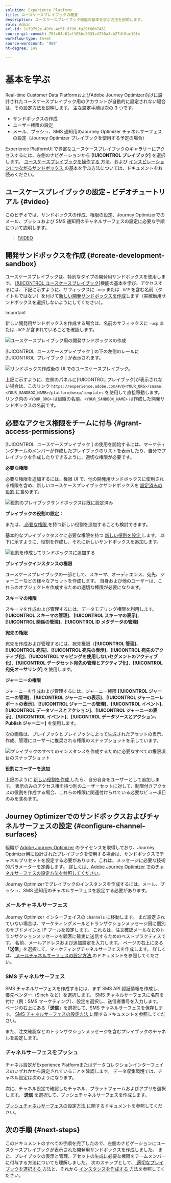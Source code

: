 ```yaml
---
solution: Experience Platform
title: ユースケースプレイブックの概要
description: ユースケースプレイブック機能の基本を学ぶ方法を説明します。
role: Admin
exl-id: 1c39792e-49fe-4c5f-9796-fa29f60b7461
source-git-commit: 703c84e61af105bc3933e4750a3cb27df8ac19fe
workflow-type: tm+mt
source-wordcount: '989'
ht-degree: 14%

---
```



# 基本を学ぶ

Real-time Customer Data PlatformおよびAdobe Journey Optimizer向けに設計されたユースケースプレイブック用のアカウントが自動的に設定されない場合は、その設定方法を説明します。 主な設定手順は次の 3 つです。

* サンドボックスの作成
* ユーザー権限の設定
* メール、プッシュ、SMS 通知用のJourney Optimizer チャネルサーフェスの設定（Journey Optimizer プレイブックを使用する予定の場合）

Experience PlatformUI で豊富なユースケースプレイブックのギャラリーにアクセスするには、左側のナビゲーションから **[!UICONTROL プレイブック]** を選択します。 [ ユースケースプレイブックを操作する ](../playbooks/navigate.md) 方法、および [ インスピレーションにつながるサンドボックス ](../playbooks/navigate.md) の基本を学ぶ方法については、ドキュメントをお読みください。

## ユースケースプレイブックの設定 – ビデオチュートリアル {#video}

このビデオでは、サンドボックスの作成、権限の設定、Journey Optimizerでのメール、プッシュおよび SMS 通知用のチャネルサーフェスの設定に必要な手順について説明します。

>[!VIDEO](https://video.tv.adobe.com/v/3449827?learn=on&captions=jpn)

## 開発サンドボックスを作成 {#create-development-sandbox}

ユースケースプレイブックは、特別なタイプの開発用サンドボックスを使用します。 [[!UICONTROL ユースケースプレイブック]](/help/use-case-playbooks/playbooks/overview.md)機能の基本を学び、アクセスするには、下記に示すように、サフィックスに `-ucp` または `-UCP` を含む名前（タイトルではない）を付けて[新しい開発サンドボックスを作成](/help/sandboxes/ui/user-guide.md#create)します（実稼動用サンドボックスを選択しないようにしてください）。

>[!IMPORTANT]
>
>新しい開発用サンドボックスを作成する場合は、名前のサフィックスに `-ucp` または `-UCP` が含まれていることを確認します。


![ユースケースプレイブック用の開発サンドボックスの作成](/help/use-case-playbooks/assets/playbooks/get-started/create-sandbox-ucp.png)

[!UICONTROL &#x200B; ユースケースプレイブック &#x200B;] の下の左側のレールに [!UICONTROL &#x200B; プレイブック &#x200B;] が表示されます。

![サンドボックス作成後の UI でのユースケースプレイブック。](/help/use-case-playbooks/assets/playbooks/get-started/ucp-sandbox-in-ui.png)

上記に示すように、左側のパネルに[!UICONTROL プレイブック]が表示されない場合は、このリンク `https://experience.adobe.com/#/@<YOUR_ORG>/sname:<YOUR_SANDBOX_NAME>/platform/mexp/templates` を使用して直接移動します。リンク内の `<YOUR_ORG>` は組織の名前、`<YOUR_SANDBOX_NAME>` は作成した開発サンドボックスの名前です。

## 必要なアクセス権限をチームに付与 {#grant-access-permissions}

[!UICONTROL &#x200B; ユースケースプレイブック &#x200B;] の使用を開始するには、マーケティングチームのメンバーが作成したプレイブックのリストを表示したり、自分でプレイブックを作成したりできるように、適切な権限が必要です。

**必要な権限**

必要な権限を追加するには、権限 UI で、他の開発用サンドボックスに使用される権限を含め、新しいユースケースプレイブックサンドボックスを [ 設定済みの役割 ](/help/access-control/abac/ui/permissions.md#managing-sandboxes-for-role) に含めます。

![ 役割のプレイブックサンドボックスは既に設定済み ](/help/use-case-playbooks/assets/playbooks/get-started/permissions-to-existing-roles.png)

**プレイブックの役割の設定：**

または、[ 必要な権限 ](/help/access-control/home.md#sandboxes-and-permissions) を持つ新しい役割を追加することも検討できます。

基本的なプレイブックタスクに必要な権限を持つ [ 新しい役割を設定 ](/help/access-control/abac/ui/permissions.md) します。 以下に示すように、役割を作成し、それに新しいサンドボックスを追加します。

![ 役割を作成してサンドボックスに追加する ](/help/use-case-playbooks/assets/playbooks/get-started/create-new-role.png)

**プレイブックインスタンスの権限**

ユースケースプレイブックの一部として、スキーマ、オーディエンス、宛先、ジャーニーなどの様々なアセットを作成します。 自身および他のユーザーは、これらのオブジェクトを作成するための適切な権限が必要になります。

**スキーマの権限**

スキーマを作成および管理するには、データモデリング権限を利用します。**[!UICONTROL スキーマの管理]**、**[!UICONTROL スキーマの表示]**、**[!UICONTROL 関係の管理]**、**[!UICONTROL ID メタデータの管理]**

**宛先の権限**

宛先を作成および管理するには、宛先権限（**[!UICONTROL 管理]**、**[!UICONTROL 宛先]**、**[!UICONTROL 宛先の表示]**、**[!UICONTROL 宛先のアクティブ化]**、**[!UICONTROL マッピングを使用しないセグメントのアクティブ化]**、**[!UICONTROL データセット宛先の管理とアクティブ化]**、**[!UICONTROL 宛先オーサリング]** を使用します。

**ジャーニーの権限**

ジャーニーを作成および管理するには、ジャーニー権限 **[!UICONTROL ジャーニーの管理]**、**[!UICONTROL ジャーニーの表示]**、**[!UICONTROL ジャーニーレポートの表示]**、**[!UICONTROL ジャーニーの管理]**、**[!UICONTROL イベント]**、**[!UICONTROL データソースとアクション]**、**[!UICONTROL ジャーニーの表示]**、**[!UICONTROL イベント]**、**[!UICONTROL データソースとアクション、Publish ジャーニー]** を使用します。

次の画像は、プレイブックとプレイブックによって生成されたアセットの表示、作成、管理にユーザーに推奨される権限のスナップショットを示しています。

![ プレイブックのすべてのインスタンスを作成するために必要なすべての権限項目のスナップショット ](/help/use-case-playbooks/assets/playbooks/get-started/permission-snapshot.png)

**役割にユーザーを追加**

上記のように [ 新しい役割を作成 ](/help/access-control/abac/ui/permissions.md#managing-users-for-role) したら、自分自身をユーザーとして追加します。 表示のみのアクセス権を持つ別のユーザーセットに対して、制限付きアクセスの役割を作成する場合、これらの権限に関連付けられている必要なビュー項目のみを含めます。

## Journey Optimizerでのサンドボックスおよびチャネルサーフェスの設定 {#configure-channel-surfaces}

組織が [Adobe Journey Optimizer](https://experienceleague.adobe.com/docs/journey-optimizer/using/ajo-home.html?lang=ja) のライセンスを取得しており、Journey Optimizer用に設計されたプレイブックを使用する場合は、サンドボックスでチャネルプリセットを設定する必要があります。これは、メッセージに必要な技術的パラメーターを定義します。 [詳しくは、Adobe Journey Optimizer でのチャネルサーフェスの設定方法を参照してください](https://experienceleague.adobe.com/docs/journey-optimizer/using/configuration/channel-surfaces.html?lang=ja)。

Journey Optimizerでプレイブックのインスタンスを作成するには、メール、プッシュ、SMS 通知用のチャネルサーフェスを設定する必要があります。

### メールチャネルサーフェス

Journey Optimizer インターフェイスの `Channels` に移動します。 まだ設定されていない場合は、マーケティングメールとトランザクションメッセージ用に個別のサブドメインと IP プールを設定します。 これらは、注文確認メールなどのトランザクションメッセージを顧客に確実に送信するためのベストプラクティスです。 名前、メールアドレスおよび追加設定を入力します。 ページの右上にある「**送信**」を選択して、マーケティングチャネルサーフェスを作成します。 詳しくは、[ メールチャネルサーフェスの設定方法 ](https://experienceleague.adobe.com/docs/journey-optimizer/using/email/configure-email/email-settings.html?lang=ja) のドキュメントを参照してください。

### SMS チャネルサーフェス

SMS チャネルサーフェスを作成するには、まず SMS API 認証情報を作成し、優先ベンダー（Sinch など）を選択します。 SMS チャネルサーフェスに名前を付け（例：SMS マーケティング）、設定を選択し、送信者番号を入力します。 ページの右上にある「**送信**」を選択して、SMS チャネルサーフェスを保存します。 [SMS チャネルサーフェスの設定方法 ](https://experienceleague.adobe.com/docs/journey-optimizer/using/sms/sms-configuration.html?lang=ja#message-preset-sms) に関するドキュメントを参照してください。

また、注文確認などのトランザクションメッセージを含むプレイブックのチャネルを設定します。

### チャネルサーフェスをプッシュ

チャネル設定がExperience Platformまたはデータコレクションインターフェイスのいずれかから設定されていることを確認します。 データ収集環境では、チャネル設定は次のようになります。

<!-- ![Channel configurations in Data collections](/help/use-case-playbooks/assets/playbooks/get-started/.png) -->

次に、チャネル設定で確認したチャネル、プラットフォームおよびアプリを選択します。 **送信** を選択して、プッシュチャネルサーフェスを作成します。

[ プッシュチャネルサーフェスの設定方法 ](https://experienceleague.adobe.com/docs/journey-optimizer/using/push/push-config/push-configuration.html?lang=ja) に関するドキュメントを参照してください。

## 次の手順 {#next-steps}

このドキュメントのすべての手順を完了したので、左側のナビゲーションにユースケースプレイブックが表示された開発用サンドボックスを作成しました。 また、プレイブックの表示と管理、アセットの生成に必要な権限をチームメンバーに付与する方法についても理解しました。 次のステップとして、[ 適切なプレイブックを選択する ](/help/use-case-playbooks/playbooks/choose.md) 方法と、それから [ インスタンスを作成する ](/help/use-case-playbooks/playbooks/create-share-reuse.md) 方法を参照してください。
